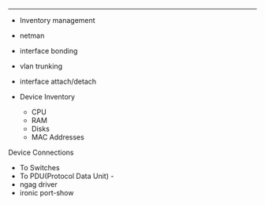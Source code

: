 



















---
- Inventory management
- netman
- interface bonding
- vlan trunking
- interface attach/detach

- Device Inventory
  - CPU
  - RAM
  - Disks
  - MAC Addresses

Device Connections
  - To Switches
  - To PDU(Protocol Data Unit) - 
  - ngag driver
  - ironic port-show